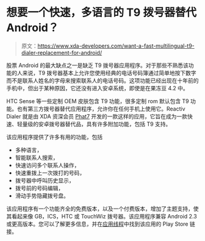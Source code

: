 # 想要一个快速，多语言的 T9 拨号器替代 Android？

> 原文：<https://www.xda-developers.com/want-a-fast-multilingual-t9-dialer-replacement-for-android/>

股票 Android 的最大缺点之一是缺乏 T9 拨号器应用程序。对于那些不熟悉该功能的人来说，T9 拨号器基本上允许您使用经典的电话号码簿通过简单地按下数字而不是联系人姓名的字母来搜索联系人的电话号码。这项功能已经出现在十年前的手机中，但出于某种原因，它还没有进入安卓系统，即使是在果冻豆 4.2 中。

HTC Sense 等一些定制 OEM 皮肤包含 T9 功能，很多定制 rom 默认包含 T9 功能。也有第三方拨号器替代应用程序，允许你在任何手机上使用它。Reactiv Dialer 就是由 XDA 资深会员 [Phat7](http://forum.xda-developers.com/member.php?u=660947) 开发的一款这样的应用，它旨在成为一款快速、轻量级的安卓拨号器替代品，具有许多附加功能，包括 T9 支持。

该应用程序提供了许多有用的功能，包括

*   多种语言，
*   智能联系人搜索，
*   快速访问多个联系人操作，
*   快速重拨上一次拨打的号码，
*   拨号器中呼叫历史显示，
*   拨号前的号码编辑，
*   滑动手势隐藏拨号盘。

该应用程序有一个功能齐全的免费版本，以及一个付费版本，增加了主题支持，使其看起来像 GB，ICS，HTC 或 TouchWiz 拨号器。该应用程序兼容 Android 2.3 或更高版本。您可以了解更多信息，并在[应用线程](http://forum.xda-developers.com/showthread.php?t=2092569)中找到该应用的 Play Store 链接。